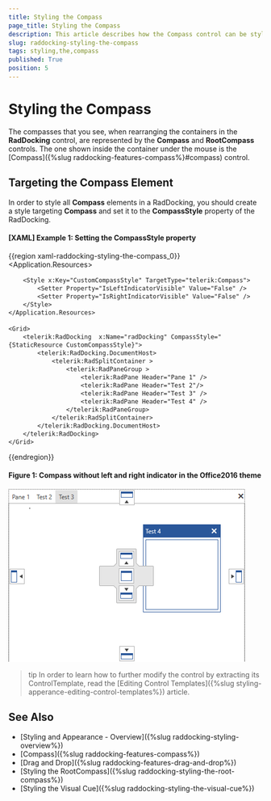 ```yaml
---
title: Styling the Compass
page_title: Styling the Compass
description: This article describes how the Compass control can be styled. 
slug: raddocking-styling-the-compass
tags: styling,the,compass
published: True
position: 5
---
```


# Styling the Compass

The compasses that you see, when rearranging the containers in the __RadDocking__ control, are represented by the __Compass__ and __RootCompass__ controls. The one shown inside the container under the mouse is the [Compass]({%slug raddocking-features-compass%}#compass) control.

## Targeting the Compass Element

In order to style all __Compass__ elements in a RadDocking, you should create a style targeting __Compass__ and set it to the __CompassStyle__ property of the RadDocking.

#### __[XAML] Example 1: Setting the CompassStyle property__

{{region xaml-raddocking-styling-the-compass_0}}
	<Application.Resources>
		<!-- If you are using the NoXaml binaries, you will have to base the style on the default one for the theme like so: 
		<Style x:Key="CustomCompassStyle" TargetType="telerik:Compass" BasedOn="{StaticResource CompassStyle}">-->
		
		<Style x:Key="CustomCompassStyle" TargetType="telerik:Compass">
			<Setter Property="IsLeftIndicatorVisible" Value="False" />
			<Setter Property="IsRightIndicatorVisible" Value="False" />
		</Style>
	</Application.Resources>

	<Grid>
        <telerik:RadDocking  x:Name="radDocking" CompassStyle="{StaticResource CustomCompassStyle}">
            <telerik:RadDocking.DocumentHost>
                <telerik:RadSplitContainer >
                    <telerik:RadPaneGroup >
                        <telerik:RadPane Header="Pane 1" />
                        <telerik:RadPane Header="Test 2"/>
                        <telerik:RadPane Header="Test 3" />
                        <telerik:RadPane Header="Test 4" />
                    </telerik:RadPaneGroup>
                </telerik:RadSplitContainer>
            </telerik:RadDocking.DocumentHost>
        </telerik:RadDocking>
    </Grid>
{{endregion}}

#### __Figure 1: Compass without left and right indicator in the Office2016 theme__
![Compass without left and right indicator](images/RadDocking_Compass_CompassStyle.png)

>tip In order to learn how to further modify the control by extracting its ControlTemplate, read the [Editing Control Templates]({%slug styling-apperance-editing-control-templates%}) article.

## See Also

 * [Styling and Appearance - Overview]({%slug raddocking-styling-overview%})
 * [Compass]({%slug raddocking-features-compass%})
 * [Drag and Drop]({%slug raddocking-features-drag-and-drop%})
 * [Styling the RootCompass]({%slug raddocking-styling-the-root-compass%})
 * [Styling the Visual Cue]({%slug raddocking-styling-the-visual-cue%})
